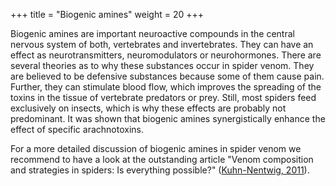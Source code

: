 +++
title = "Biogenic amines"
weight = 20
+++

Biogenic amines are important neuroactive compounds in the central nervous system of both, vertebrates and invertebrates. They can have an effect as neurotransmitters, neuromodulators or neurohormones. There are several theories as to why these substances occur in spider venom. They are believed to be defensive substances because some of them cause pain. Further, they can stimulate blood flow, which improves the spreading of the toxins in the tissue of vertebrate predators or prey. Still, most spiders feed exclusively on insects, which is why these effects are probably not predominant. It was shown that biogenic amines synergistically enhance the effect of specific arachnotoxins.

For a more detailed discussion of biogenic amines in spider venom we recommend to have a look at the outstanding article "Venom composition and strategies in spiders: Is everything possible?" ([Kuhn-Nentwig, 2011](https://doi.org/10.1016/B978-0-12-387668-3.00001-5)).
